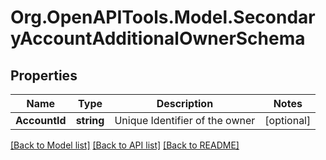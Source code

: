 
# Org.OpenAPITools.Model.SecondaryAccountAdditionalOwnerSchema

## Properties

Name | Type | Description | Notes
------------ | ------------- | ------------- | -------------
**AccountId** | **string** | Unique Identifier of the owner | [optional] 

[[Back to Model list]](../README.md#documentation-for-models)
[[Back to API list]](../README.md#documentation-for-api-endpoints)
[[Back to README]](../README.md)

